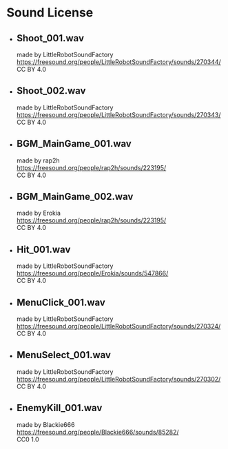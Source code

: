 Sound License
=============
* ## Shoot_001.wav
   made by LittleRobotSoundFactory   
   https://freesound.org/people/LittleRobotSoundFactory/sounds/270344/   
   CC BY 4.0   

* ## Shoot_002.wav
   made by LittleRobotSoundFactory   
   https://freesound.org/people/LittleRobotSoundFactory/sounds/270343/   
   CC BY 4.0   

* ## BGM_MainGame_001.wav
   made by rap2h   
   https://freesound.org/people/rap2h/sounds/223195/   
   CC BY 4.0   

* ## BGM_MainGame_002.wav
   made by Erokia   
   https://freesound.org/people/rap2h/sounds/223195/   
   CC BY 4.0   

* ## Hit_001.wav
   made by LittleRobotSoundFactory   
   https://freesound.org/people/Erokia/sounds/547866/  
   CC BY 4.0   

* ## MenuClick_001.wav
   made by LittleRobotSoundFactory   
   https://freesound.org/people/LittleRobotSoundFactory/sounds/270324/   
   CC BY 4.0   

* ## MenuSelect_001.wav
   made by LittleRobotSoundFactory   
   https://freesound.org/people/LittleRobotSoundFactory/sounds/270302/   
   CC BY 4.0   

* ## EnemyKill_001.wav
   made by Blackie666   
   https://freesound.org/people/Blackie666/sounds/85282/   
   CC0 1.0   